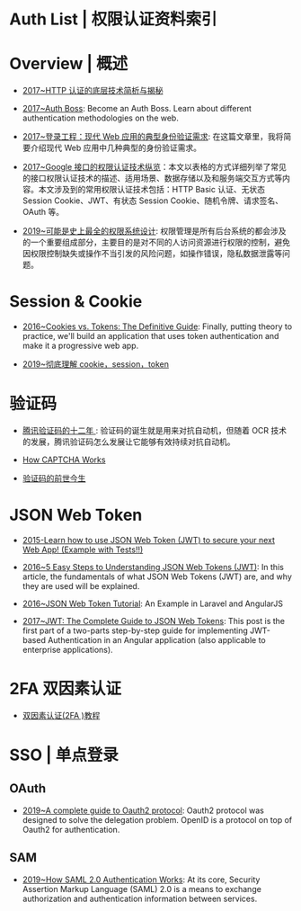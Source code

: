 # Auth List | 权限认证资料索引

# Overview | 概述

- [2017~HTTP 认证的底层技术简析与揭秘](http://www.freebuf.com/articles/web/129527.html)

- [2017~Auth Boss](https://github.com/teesloane/Auth-Boss): Become an Auth Boss. Learn about different authentication methodologies on the web.

- [2017~登录工程：现代 Web 应用的典型身份验证需求](http://insights.thoughtworkers.org/project-of-login/): 在这篇文章里，我将简要介绍现代 Web 应用中几种典型的身份验证需求。

- [2017~Google 接口的权限认证技术纵览](https://parg.co/bte)：本文以表格的方式详细列举了常见的接口权限认证技术的描述、适用场景、数据存储以及和服务端交互方式等内容。本文涉及到的常用权限认证技术包括：HTTP Basic 认证、无状态 Session Cookie、JWT、有状态 Session Cookie、随机令牌、请求签名、OAuth 等。

- [2019~可能是史上最全的权限系统设计](https://zhuanlan.zhihu.com/p/73414693): 权限管理是所有后台系统的都会涉及的一个重要组成部分，主要目的是对不同的人访问资源进行权限的控制，避免因权限控制缺失或操作不当引发的风险问题，如操作错误，隐私数据泄露等问题。

# Session & Cookie

- [2016~Cookies vs. Tokens: The Definitive Guide](https://dzone.com/articles/cookies-vs-tokens-the-definitive-guide): Finally, putting theory to practice, we'll build an application that uses token authentication and make it a progressive web app.

- [2019~彻底理解 cookie，session，token](https://zhuanlan.zhihu.com/p/63061864)

# 验证码

- [腾讯验证码的十二年 ](https://parg.co/CHF): 验证码的诞生就是用来对抗自动机，但随着 OCR 技术的发展，腾讯验证码怎么发展让它能够有效持续对抗自动机。

- [How CAPTCHA Works](https://blog.jscrambler.com/how-captcha-works/)

- [验证码的前世今生](https://jaq.alibaba.com/community/art/show?articleid=548)

# JSON Web Token

- [2015-Learn how to use JSON Web Token (JWT) to secure your next Web App! (Example with Tests!!)](https://github.com/dwyl/learn-json-web-tokens)

- [2016~5 Easy Steps to Understanding JSON Web Tokens (JWT)](https://medium.com/vandium-software/5-easy-steps-to-understanding-json-web-tokens-jwt-1164c0adfcec): In this article, the fundamentals of what JSON Web Tokens (JWT) are, and why they are used will be explained.

- [2016~JSON Web Token Tutorial](http://www.toptal.com/web/cookie-free-authentication-with-json-web-tokens-an-example-in-laravel-and-angularjs): An Example in Laravel and AngularJS

- [2017~JWT: The Complete Guide to JSON Web Tokens](https://blog.angular-university.io/angular-jwt/): This post is the first part of a two-parts step-by-step guide for implementing JWT-based Authentication in an Angular application (also applicable to enterprise applications).

# 2FA 双因素认证

- [双因素认证(2FA )教程](https://parg.co/Ucx)

# SSO | 单点登录

## OAuth

- [2019~A complete guide to Oauth2 protocol](https://milapneupane.com.np/2019/09/02/a-complete-guide-to-oauth2-protocol/): Oauth2 protocol was designed to solve the delegation problem. OpenID is a protocol on top of Oauth2 for authentication.

## SAM

- [2019~How SAML 2.0 Authentication Works](https://gravitational.com/blog/how-saml-authentication-works/): At its core, Security Assertion Markup Language (SAML) 2.0 is a means to exchange authorization and authentication information between services.
